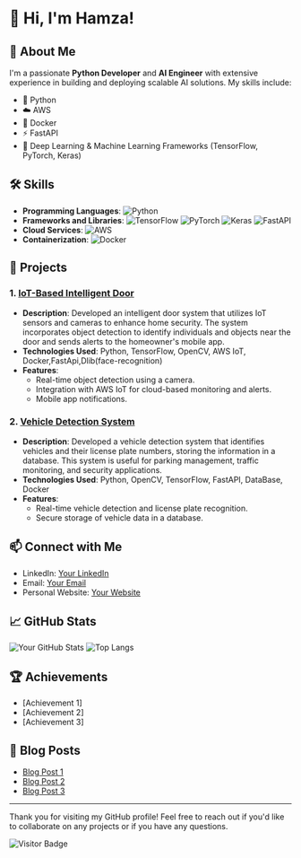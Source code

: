 # 👋 Hi, I'm Hamza!


## 🚀 About Me

I'm a passionate **Python Developer** and **AI Engineer** with extensive experience in building and deploying scalable AI solutions. My skills include:

- 🐍 Python
- ☁️ AWS
- 🐳 Docker
- ⚡ FastAPI
- 🤖 Deep Learning & Machine Learning Frameworks (TensorFlow, PyTorch, Keras)

## 🛠️ Skills

- **Programming Languages**: ![Python](https://img.shields.io/badge/Python-3776AB?style=for-the-badge&logo=python&logoColor=white)
- **Frameworks and Libraries**:
  ![TensorFlow](https://img.shields.io/badge/TensorFlow-FF6F00?style=for-the-badge&logo=tensorflow&logoColor=white)
  ![PyTorch](https://img.shields.io/badge/PyTorch-EE4C2C?style=for-the-badge&logo=pytorch&logoColor=white)
  ![Keras](https://img.shields.io/badge/Keras-D00000?style=for-the-badge&logo=keras&logoColor=white)
  ![FastAPI](https://img.shields.io/badge/FastAPI-009688?style=for-the-badge&logo=fastapi&logoColor=white)
- **Cloud Services**:
  ![AWS](https://img.shields.io/badge/AWS-232F3E?style=for-the-badge&logo=amazon-aws&logoColor=white)
- **Containerization**:
  ![Docker](https://img.shields.io/badge/Docker-2496ED?style=for-the-badge&logo=docker&logoColor=white)

## 🌟 Projects

### 1. [IoT-Based Intelligent Door](https://github.com/yourusername/iot-intelligent-door)
- **Description**: Developed an intelligent door system that utilizes IoT sensors and cameras to enhance home security. The system incorporates object detection to identify individuals and objects near the door and sends alerts to the homeowner's mobile app.
- **Technologies Used**: Python, TensorFlow, OpenCV, AWS IoT, Docker,FastApi,Dlib(face-recognition)
- **Features**:
  - Real-time object detection using a camera.
  - Integration with AWS IoT for cloud-based monitoring and alerts.
  - Mobile app notifications.

### 2. [Vehicle Detection System](https://github.com/yourusername/vehicle-detection-system)
- **Description**: Developed a vehicle detection system that identifies vehicles and their license plate numbers, storing the information in a database. This system is useful for parking management, traffic monitoring, and security applications.
- **Technologies Used**: Python, OpenCV, TensorFlow, FastAPI, DataBase, Docker
- **Features**:
  - Real-time vehicle detection and license plate recognition.
  - Secure storage of vehicle data in a database.

## 📫 Connect with Me

- LinkedIn: [Your LinkedIn](https:www.linkedin.com/in/muhammad-hamza-401777253)
- Email: [Your Email](mailto:descent.hamza153@gmail.com)
- Personal Website: [Your Website](https://yourwebsite.com)

## 📈 GitHub Stats

![Your GitHub Stats](https://github-readme-stats.vercel.app/api?username=yourusername&show_icons=true&theme=radical)
![Top Langs](https://github-readme-stats.vercel.app/api/top-langs/?username=yourusername&layout=compact&theme=radical)

## 🏆 Achievements

- [Achievement 1]
- [Achievement 2]
- [Achievement 3]

## 📝 Blog Posts

- [Blog Post 1](https://yourblog.com/blogpost1)
- [Blog Post 2](https://yourblog.com/blogpost2)
- [Blog Post 3](https://yourblog.com/blogpost3)

---

Thank you for visiting my GitHub profile! Feel free to reach out if you'd like to collaborate on any projects or if you have any questions.

![Visitor Badge](https://visitor-badge.laobi.icu/badge?page_id=yourusername.yourusername)
